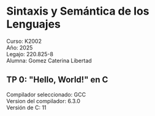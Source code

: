 # Sintaxis y Semántica de los Lenguajes
Curso: K2002\
Año: 2025\
Legajo: 220.825-8\
Alumna: Gomez Caterina Libertad

## TP 0: "Hello, World!" en C
Compilador seleccionado: GCC\
Version del compilador: 6.3.0\
Versión de C: 11
